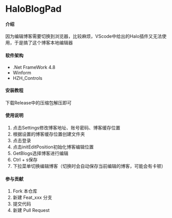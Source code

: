 # HaloBlogPad

#### 介绍
因为编辑博客需要切换到浏览器，比较麻烦，VScode中给出的Halo插件又无法使用，于是搞了这个博客本地编辑器

#### 软件架构
+ .Net FrameWork 4.8
+ Winform
+ HZH_Controls

#### 安装教程
下载Release中的压缩包解压即可

#### 使用说明
1. 点击Settings修改博客地址、账号密码、博客缓存位置
2. 根据设置的博客缓存位置创建文件夹
2. 点击登录
3. 点击initEditPosition初始化博客编辑位置
4. GetBlogs选择博客进行编辑
5. Ctrl + s保存
6. 下拉菜单切换编辑博客（切换时会自动保存当前编辑的博客，可能会有卡顿）

#### 参与贡献

1.  Fork 本仓库
2.  新建 Feat_xxx 分支
3.  提交代码
4.  新建 Pull Request

